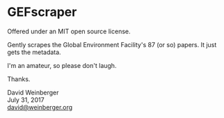 # GEFscraper #


Offered under an MIT open source license. 

Gently scrapes the Global Environment Facility's 87 (or so) papers. It just gets the metadata.

I'm an amateur, so please don't laugh.

Thanks.

David Weinberger  
July 31, 2017  
david@weinberger.org
